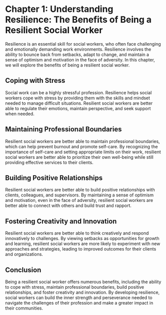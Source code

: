 Chapter 1: Understanding Resilience: The Benefits of Being a Resilient Social Worker
====================================================================================

Resilience is an essential skill for social workers, who often face challenging and emotionally demanding work environments. Resilience involves the ability to bounce back from setbacks, adapt to change, and maintain a sense of optimism and motivation in the face of adversity. In this chapter, we will explore the benefits of being a resilient social worker.

Coping with Stress
------------------

Social work can be a highly stressful profession. Resilience helps social workers cope with stress by providing them with the skills and mindset needed to manage difficult situations. Resilient social workers are better able to regulate their emotions, maintain perspective, and seek support when needed.

Maintaining Professional Boundaries
-----------------------------------

Resilient social workers are better able to maintain professional boundaries, which can help prevent burnout and promote self-care. By recognizing the importance of self-care and setting appropriate limits on their work, resilient social workers are better able to prioritize their own well-being while still providing effective services to their clients.

Building Positive Relationships
-------------------------------

Resilient social workers are better able to build positive relationships with clients, colleagues, and supervisors. By maintaining a sense of optimism and motivation, even in the face of adversity, resilient social workers are better able to connect with others and build trust and rapport.

Fostering Creativity and Innovation
-----------------------------------

Resilient social workers are better able to think creatively and respond innovatively to challenges. By viewing setbacks as opportunities for growth and learning, resilient social workers are more likely to experiment with new approaches and strategies, leading to improved outcomes for their clients and organizations.

Conclusion
----------

Being a resilient social worker offers numerous benefits, including the ability to cope with stress, maintain professional boundaries, build positive relationships, and foster creativity and innovation. By developing resilience, social workers can build the inner strength and perseverance needed to navigate the challenges of their profession and make a greater impact in their communities.
